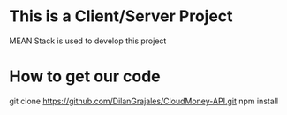 # This is a Client/Server Project
MEAN Stack is used to develop this project

# How to get our code
git clone https://github.com/DilanGrajales/CloudMoney-API.git
npm install